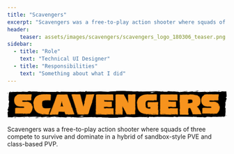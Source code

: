 ```yaml
---
title: "Scavengers"
excerpt: "Scavengers was a free-to-play action shooter where squads of three compete to survive and dominate in a hybrid of sandbox-style PVE and class-based PVP."
header:
    teaser: assets/images/scavengers/scavengers_logo_180306_teaser.png
sidebar:
  - title: "Role"
    text: "Technical UI Designer"
  - title: "Responsibilities"
    text: "Something about what I did"
---
```

![The Scavengers logo](/assets/images/scavengers/scavengers_logo_180306.png "Scavengers")<br>

Scavengers was a free-to-play action shooter where squads of three compete to survive and dominate in a hybrid of sandbox-style PVE and class-based PVP.